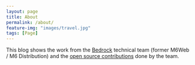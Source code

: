 ```yaml
---
layout: page
title: About
permalink: /about/
feature-img: "images/travel.jpg"
tags: [Page]
---
```

This blog shows the work from the [Bedrock](https://bedrockstreaming.com/) technical team (former M6Web / M6 Distribution) and the [open source contributions](/oss/) done by the team.
